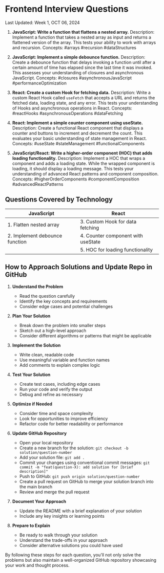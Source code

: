 # Frontend Interview Questions

Last Updated: Week 1, OCT 06, 2024

1. **JavaScript: Write a function that flattens a nested array.**
   Description: Implement a function that takes a nested array as input and returns a flattened version of the array. This tests your ability to work with arrays and recursion.
   Concepts: #arrays #recursion #dataStructures

2. **JavaScript: Implement a simple debounce function.**
   Description: Create a debounce function that delays invoking a function until after a certain amount of time has elapsed since the last time it was invoked. This assesses your understanding of closures and asynchronous JavaScript.
   Concepts: #closures #asynchronousJavaScript #performanceOptimization

3. **React: Create a custom Hook for fetching data.**
   Description: Write a custom React Hook called `useFetch` that accepts a URL and returns the fetched data, loading state, and any error. This tests your understanding of Hooks and asynchronous operations in React.
   Concepts: #reactHooks #asynchronousOperations #dataFetching

4. **React: Implement a simple counter component using useState.**
   Description: Create a functional React component that displays a counter and buttons to increment and decrement the count. This evaluates your basic understanding of state management in React.
   Concepts: #useState #stateManagement #functionalComponents

5. **JavaScript/React: Write a higher-order component (HOC) that adds loading functionality.**
   Description: Implement a HOC that wraps a component and adds a loading state. While the wrapped component is loading, it should display a loading message. This tests your understanding of advanced React patterns and component composition.
   Concepts: #higherOrderComponents #componentComposition #advancedReactPatterns

## Questions Covered by Technology

| JavaScript                     | React                              |
| ------------------------------ | ---------------------------------- |
| 1. Flatten nested array        | 3. Custom Hook for data fetching   |
| 2. Implement debounce function | 4. Counter component with useState |
|                                | 5. HOC for loading functionality   |

## How to Approach Solutions and Update Repo in GitHub

1. **Understand the Problem**

   - Read the question carefully
   - Identify the key concepts and requirements
   - Consider edge cases and potential challenges

2. **Plan Your Solution**

   - Break down the problem into smaller steps
   - Sketch out a high-level approach
   - Consider different algorithms or patterns that might be applicable

3. **Implement the Solution**

   - Write clean, readable code
   - Use meaningful variable and function names
   - Add comments to explain complex logic

4. **Test Your Solution**

   - Create test cases, including edge cases
   - Run your code and verify the output
   - Debug and refine as necessary

5. **Optimize if Needed**

   - Consider time and space complexity
   - Look for opportunities to improve efficiency
   - Refactor code for better readability or performance

6. **Update GitHub Repository**

   - Open your local repository
   - Create a new branch for the solution: `git checkout -b solution/question-number`
   - Add your solution file: `git add .`
   - Commit your changes using conventional commit messages:
     `git commit -m "feat(question-X): add solution for [brief description]"`
   - Push to GitHub: `git push origin solution/question-number`
   - Create a pull request on GitHub to merge your solution branch into the main branch
   - Review and merge the pull request

7. **Document Your Approach**

   - Update the README with a brief explanation of your solution
   - Include any key insights or learning points

8. **Prepare to Explain**
   - Be ready to walk through your solution
   - Understand the trade-offs in your approach
   - Consider alternative solutions you could have used

By following these steps for each question, you'll not only solve the problems but also maintain a well-organized GitHub repository showcasing your work and thought process.
